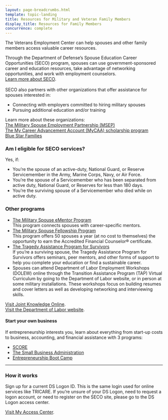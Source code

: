 ```yaml
---
layout: page-breadcrumbs.html
template: topic-landing
title: Resources for Military and Veteran Family Members
display_title: Resources for Family Members
concurrence: complete
---
```


<div class="va-introtext">

The Veterans Employment Center can help spouses and other family members access valuable career resources.

</div>

Through the Department of Defense’s Spouse Education Career Opportunities (SECO) program, spouses can use government-sponsored career and education resources, take advantage of networking opportunities, and work with employment counselors. <br> [Learn more about SECO](https://myseco.militaryonesource.mil/Portal/). <br>
<br>
SECO also partners with other organizations that offer assistance for spouses interested in: 
- Connecting with employers committed to hiring military spouses
- Pursuing additional education and/or training

Learn more about these organizations:<br>
[The Military Spouse Employment Partnership (MSEP)](https://msepjobs.militaryonesource.mil/msep/) <br> [The My Career Advancement Account (MyCAA) scholarship program](https://myseco.militaryonesource.mil/Portal/Media/Default/Collaterals_Catalog/Program_Overview/MyCAA-Helping-Spouses-Reach-Career-Goals.pdf)<br>
[Blue Star Families](https://www.bluestarfam.org/)

<div class="feature" markdown="1">

### Am I eligible for SECO services?

Yes, if:

- You’re the spouse of an active-duty, National Guard, or Reserve Servicemember in the Army, Marine Corps, Navy, or Air Force.
- You’re the spouse of a Servicemember who has been separated from active duty, National Guard, or Reserves for less than 180 days.
- You’re the surviving spouse of a Servicemember who died while on active duty.
</div>

### Other programs
- [The Military Spouse eMentor Program](https://ementorprogram.org/p/milspouse/about) <br> This program connects spouses with career-specific mentors.
- [The Military Spouse Fellowship Program](http://www.saveandinvest.org/military/military-spouse-fellowship-program) <br> This program offers 50 spouses a year (at no cost to themselves) the opportunity to earn the Accredited Financial Counselor® certificate.
- [The Tragedy Assistance Program for Survivors](https://www.taps.org/) <br> If you’re a surviving spouse, the Tragedy Assistance Program for Survivors offers seminars, peer mentors, and other forms of support to help you complete your education or find a sustainable career.
- Spouses can attend Department of Labor Employment Workshops (DOLEW) online through the Transition Assistance Program (TAP) Virtual Curriculum by going to the Department of Labor website, or in person at some military installations. These workshops focus on building resumes and cover letters as well as developing networking and interviewing skills. <br>

[Visit Joint Knowledge Online](https://jkodirect.jten.mil). <br> 
[Visit the Department of Labor website](https://www.dol.gov/vets/).

#### Start your own business
If entrepreneurship interests you, learn about everything from start-up costs to business, accounting, and financial assistance with 3 programs: <br> 
- [SCORE](https://www.score.org) <br> 
- [The Small Business Administration](https://www.sba.gov/content/veteran-service-disabled-veteran-owned)<br>
- [Entrepreneurship Boot Camp](https://myseco.militaryonesource.mil/Portal/Content/View/2622)

-----

### How it works
Sign up for a current DS Logon ID. This is the same login used for online services like TRICARE. If you’re unsure of your DS Logon, need to request a logon account, or need to register on the SECO site, please go to the DS Logon access center.<br> 

[Visit My Access Center](https://myaccess.dmdc.osd.mil/my.policy).
